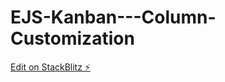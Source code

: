 # EJS-Kanban---Column-Customization

[Edit on StackBlitz ⚡️](https://stackblitz.com/edit/ej2-angular-kanban-inside-of-the-tab-6fuxw6)